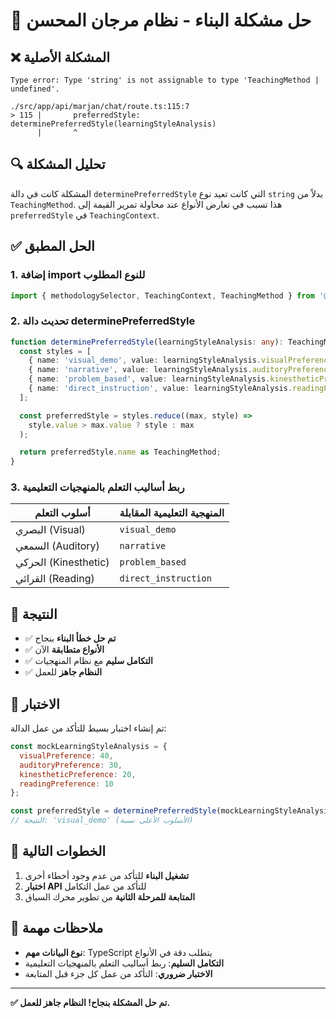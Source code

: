 # 🔧 حل مشكلة البناء - نظام مرجان المحسن

## ❌ المشكلة الأصلية

```
Type error: Type 'string' is not assignable to type 'TeachingMethod | undefined'.

./src/app/api/marjan/chat/route.ts:115:7
> 115 |       preferredStyle: determinePreferredStyle(learningStyleAnalysis)    
      |       ^                                                                 
```

## 🔍 تحليل المشكلة

المشكلة كانت في دالة `determinePreferredStyle` التي كانت تعيد نوع `string` بدلاً من `TeachingMethod`. هذا تسبب في تعارض الأنواع عند محاولة تمرير القيمة إلى `preferredStyle` في `TeachingContext`.

## ✅ الحل المطبق

### 1. **إضافة import للنوع المطلوب**
```typescript
import { methodologySelector, TeachingContext, TeachingMethod } from '@/lib/teaching-methodologies';
```

### 2. **تحديث دالة determinePreferredStyle**
```typescript
function determinePreferredStyle(learningStyleAnalysis: any): TeachingMethod {
  const styles = [
    { name: 'visual_demo', value: learningStyleAnalysis.visualPreference },
    { name: 'narrative', value: learningStyleAnalysis.auditoryPreference },
    { name: 'problem_based', value: learningStyleAnalysis.kinestheticPreference },
    { name: 'direct_instruction', value: learningStyleAnalysis.readingPreference }
  ];

  const preferredStyle = styles.reduce((max, style) => 
    style.value > max.value ? style : max
  );

  return preferredStyle.name as TeachingMethod;
}
```

### 3. **ربط أساليب التعلم بالمنهجيات التعليمية**

| أسلوب التعلم | المنهجية التعليمية المقابلة |
|--------------|---------------------------|
| البصري (Visual) | `visual_demo` |
| السمعي (Auditory) | `narrative` |
| الحركي (Kinesthetic) | `problem_based` |
| القرائي (Reading) | `direct_instruction` |

## 🎯 النتيجة

- ✅ **تم حل خطأ البناء** بنجاح
- ✅ **الأنواع متطابقة** الآن
- ✅ **التكامل سليم** مع نظام المنهجيات
- ✅ **النظام جاهز** للعمل

## 🧪 الاختبار

تم إنشاء اختبار بسيط للتأكد من عمل الدالة:

```javascript
const mockLearningStyleAnalysis = {
  visualPreference: 40,
  auditoryPreference: 30,
  kinestheticPreference: 20,
  readingPreference: 10
};

const preferredStyle = determinePreferredStyle(mockLearningStyleAnalysis);
// النتيجة: 'visual_demo' (الأسلوب الأعلى نسبة)
```

## 🚀 الخطوات التالية

1. **تشغيل البناء** للتأكد من عدم وجود أخطاء أخرى
2. **اختبار API** للتأكد من عمل التكامل
3. **المتابعة للمرحلة الثانية** من تطوير محرك السياق

## 📝 ملاحظات مهمة

- **نوع البيانات مهم**: TypeScript يتطلب دقة في الأنواع
- **التكامل السليم**: ربط أساليب التعلم بالمنهجيات التعليمية
- **الاختبار ضروري**: التأكد من عمل كل جزء قبل المتابعة

---

**✅ تم حل المشكلة بنجاح! النظام جاهز للعمل.**

